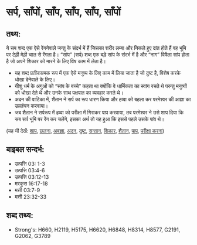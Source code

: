 # सर्प, साँपों, साँप, साँप, साँप, साँपों #   

## तथ्य: ##

ये सब शब्द एक ऐसे रेंगनेवाले जन्तु के संदर्भ में हैं जिसका शरीर लम्बा और निकले हुए दांत होते हैं वह भूमि पर टेढ़ी मेढ़ी चाल से रेंगता है। “सांप” (सर्प) शब्द एक बड़े सांप के संदर्भ में है और “नाग” विषैला सांप होता है जो अपने शिकार को मारने के लिए विष काम में लेता है।

* यह शब्द प्रतीकात्मक रूप में एक ऐसे मनुष्य के लिए काम में लिया जाता है जो दुष्ट है, विशेष करके धोखा देनेवाले के लिए।
* यीशु धर्म के अगुओं को “सांप के बच्चे” कहता था क्योंकि वे धार्मिकता का स्वांग रचते थे परन्तु मनुष्यों को धोखा देते थे और उनके साथ पक्षपात का व्यवहार करते थे।
* अदन की वाटिका में, शैतान ने सर्प का रूप धारण किया और हव्वा को बहला कर परमेश्वर की आज्ञा का उल्लंघन करवाया।
* जब शैतान ने सर्परूप में हव्वा को परीक्षा में गिराकर पाप करवाया, तब परमेश्वर ने उसे शाप दिया कि सब सर्प भूमि पर रेंग कर चलेंगे, इसका अर्थ तो यह हुआ कि इससे पहले उसके पांव थे।

(यह भी देखें: [शाप](../curse.md), [छलना](../deceive.md), [अवज्ञा](../disobey.md), [अदन](../eden.md), [दुष्ट](../evil.md), [सन्तान](../offspring.md), [शिकार](../prey.md), [शैतान](../satan.md), [पाप](../sin.md), [परीक्षा करना](../tempt.md))

## बाइबल सन्दर्भ: ##

* उत्पत्ति 03: 1-3
* उत्पत्ति 03:4-6
* उत्पत्ति 03:12-13
* मरकुस 16:17-18
* मत्ती 03:7-9
* मत्ती 23:32-33

## शब्द तथ्य: ##

* Strong's: H660, H2119, H5175, H6620, H6848, H8314, H8577, G2191, G2062, G3789
